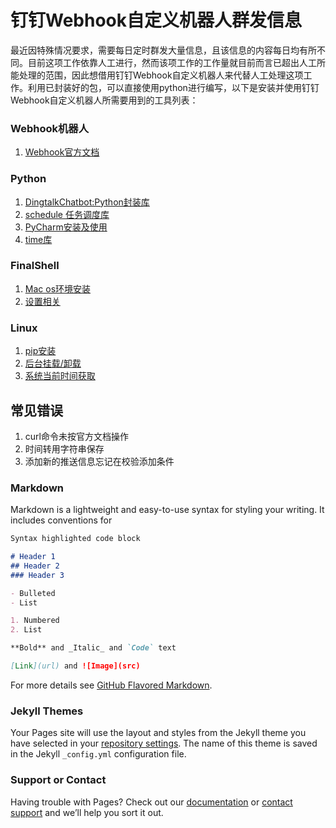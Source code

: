 # 钉钉Webhook自定义机器人群发信息

最近因特殊情况要求，需要每日定时群发大量信息，且该信息的内容每日均有所不同。目前这项工作依靠人工进行，然而该项工作的工作量就目前而言已超出人工所能处理的范围，因此想借用钉钉Webhook自定义机器人来代替人工处理这项工作。利用已封装好的包，可以直接使用python进行编写，以下是安装并使用钉钉Webhook自定义机器人所需要用到的工具列表：
### Webhook机器人
1. [Webhook官方文档](https://ding-doc.dingtalk.com/doc#/serverapi2/qf2nxq) 

### Python
1. [DingtalkChatbot:Python封装库](https://github.com/yzakzero/DingtalkChatbot)
2. [schedule 任务调度库](https://www.cnblogs.com/wanglinjie/p/9286338.html)
3. [PyCharm安装及使用](https://blog.csdn.net/qq_40130759/article/details/79421242)
4. [time库](https://www.runoob.com/python/python-date-time.html)
### FinalShell
1. [Mac os环境安装](https://blog.csdn.net/iamlihongwei/article/details/96835576)
2. [设置相关](https://jingyan.baidu.com/article/11c17a2cfff2eaf447e39d7c.html)

### Linux
1. [pip安装](https://www.cnblogs.com/zhongyehai/p/10619917.html)
2. [后台挂载/卸载](https://blog.csdn.net/yongh701/article/details/78378041)
3. [系统当前时间获取](https://blog.csdn.net/m0_37556444/article/details/82910532)


## 常见错误
1. curl命令未按官方文档操作
2. 时间转用字符串保存
3. 添加新的推送信息忘记在校验添加条件


### Markdown

Markdown is a lightweight and easy-to-use syntax for styling your writing. It includes conventions for

```markdown
Syntax highlighted code block

# Header 1
## Header 2
### Header 3

- Bulleted
- List

1. Numbered
2. List

**Bold** and _Italic_ and `Code` text

[Link](url) and ![Image](src)
```

For more details see [GitHub Flavored Markdown](https://guides.github.com/features/mastering-markdown/).

### Jekyll Themes

Your Pages site will use the layout and styles from the Jekyll theme you have selected in your [repository settings](https://github.com/yzakzero/DingDing-Webhook/settings). The name of this theme is saved in the Jekyll `_config.yml` configuration file.

### Support or Contact

Having trouble with Pages? Check out our [documentation](https://help.github.com/categories/github-pages-basics/) or [contact support](https://github.com/contact) and we’ll help you sort it out.
